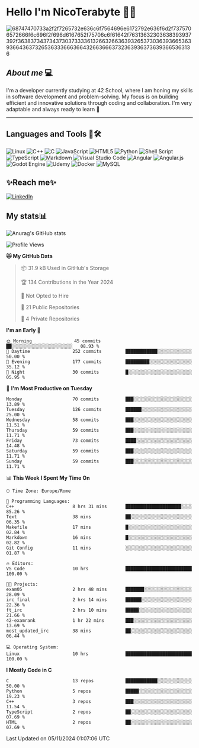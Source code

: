 # Hello I'm NicoTerabyte 🐧🔨

![68747470733a2f2f7265732e636c6f7564696e6172792e636f6d2f7375706572666f6c696f2f696d6167652f75706c6f61642f76313632303638393937392f363837343734373037333361326632663639326537303639366536393664363732653633366636643266366637323639363736393665363136](https://user-images.githubusercontent.com/58959408/232639433-cb0aea21-66f0-4508-a771-85e2089c5a87.gif)



## _About me_ 💻

I'm a developer currently studying at 42 School, where I am honing my skills in software development and problem-solving. My focus is on building efficient and innovative solutions through coding and collaboration. I'm very adaptable and always ready to learn 🚀

---

## **Languages and Tools 🧰🛠️**
![Linux](https://img.shields.io/badge/Linux-FCC624?style=for-the-badge&logo=linux&logoColor=black)
![C++](https://img.shields.io/badge/c++-%2300599C.svg?style=for-the-badge&logo=c%2B%2B&logoColor=white)
![C](https://img.shields.io/badge/c-%2300599C.svg?style=for-the-badge&logo=c&logoColor=white)
![JavaScript](https://img.shields.io/badge/javascript-%23323330.svg?style=for-the-badge&logo=javascript&logoColor=%23F7DF1E)
![HTML5](https://img.shields.io/badge/html5-%23E34F26.svg?style=for-the-badge&logo=html5&logoColor=white)
![Python](https://img.shields.io/badge/python-3670A0?style=for-the-badge&logo=python&logoColor=ffdd54)
![Shell Script](https://img.shields.io/badge/shell_script-%23121011.svg?style=for-the-badge&logo=gnu-bash&logoColor=white)
![TypeScript](https://img.shields.io/badge/typescript-%23007ACC.svg?style=for-the-badge&logo=typescript&logoColor=white)
![Markdown](https://img.shields.io/badge/markdown-%23000000.svg?style=for-the-badge&logo=markdown&logoColor=white)
![Visual Studio Code](https://img.shields.io/badge/Visual%20Studio%20Code-0078d7.svg?style=for-the-badge&logo=visual-studio-code&logoColor=white)
![Angular](https://img.shields.io/badge/angular-%23DD0031.svg?style=for-the-badge&logo=angular&logoColor=white)
![Angular.js](https://img.shields.io/badge/angular.js-%23E23237.svg?style=for-the-badge&logo=angularjs&logoColor=white)
![Godot Engine](https://img.shields.io/badge/GODOT-%23FFFFFF.svg?style=for-the-badge&logo=godot-engine)
![Udemy](https://img.shields.io/badge/Udemy-A435F0?style=for-the-badge&logo=Udemy&logoColor=white)
![Docker](https://img.shields.io/badge/docker-%230db7ed.svg?style=for-the-badge&logo=docker&logoColor=white)
![MySQL](https://img.shields.io/badge/mysql-4479A1.svg?style=for-the-badge&logo=mysql&logoColor=white)


## ✨Reach me✨
[![LinkedIn](https://img.shields.io/badge/linkedin-%230077B5.svg?style=for-the-badge&logo=linkedin&logoColor=white)](https://www.linkedin.com/in/lorenzo-nicotera/)


## My stats📊
![Anurag's GitHub stats](https://github-readme-stats.vercel.app/api?username=nicoterabyte&theme=radical&show_icons=true)

<!--START_SECTION:waka-->
![Profile Views](http://img.shields.io/badge/Profile%20Views-41-blue)

**🐱 My GitHub Data** 

> 📦 31.9 kB Used in GitHub's Storage 
 > 
> 🏆 134 Contributions in the Year 2024
 > 
> 🚫 Not Opted to Hire
 > 
> 📜 21 Public Repositories 
 > 
> 🔑 4 Private Repositories 
 > 
**I'm an Early 🐤** 

```text
🌞 Morning                45 commits          ██░░░░░░░░░░░░░░░░░░░░░░░   08.93 % 
🌆 Daytime                252 commits         ████████████░░░░░░░░░░░░░   50.00 % 
🌃 Evening                177 commits         █████████░░░░░░░░░░░░░░░░   35.12 % 
🌙 Night                  30 commits          █░░░░░░░░░░░░░░░░░░░░░░░░   05.95 % 
```
📅 **I'm Most Productive on Tuesday** 

```text
Monday                   70 commits          ███░░░░░░░░░░░░░░░░░░░░░░   13.89 % 
Tuesday                  126 commits         ██████░░░░░░░░░░░░░░░░░░░   25.00 % 
Wednesday                58 commits          ███░░░░░░░░░░░░░░░░░░░░░░   11.51 % 
Thursday                 59 commits          ███░░░░░░░░░░░░░░░░░░░░░░   11.71 % 
Friday                   73 commits          ████░░░░░░░░░░░░░░░░░░░░░   14.48 % 
Saturday                 59 commits          ███░░░░░░░░░░░░░░░░░░░░░░   11.71 % 
Sunday                   59 commits          ███░░░░░░░░░░░░░░░░░░░░░░   11.71 % 
```


📊 **This Week I Spent My Time On** 

```text
🕑︎ Time Zone: Europe/Rome

💬 Programming Languages: 
C++                      8 hrs 31 mins       █████████████████████░░░░   85.26 % 
Text                     38 mins             ██░░░░░░░░░░░░░░░░░░░░░░░   06.35 % 
Makefile                 17 mins             █░░░░░░░░░░░░░░░░░░░░░░░░   02.84 % 
Markdown                 16 mins             █░░░░░░░░░░░░░░░░░░░░░░░░   02.82 % 
Git Config               11 mins             ░░░░░░░░░░░░░░░░░░░░░░░░░   01.87 % 

🔥 Editors: 
VS Code                  10 hrs              █████████████████████████   100.00 % 

🐱‍💻 Projects: 
exam05                   2 hrs 48 mins       ███████░░░░░░░░░░░░░░░░░░   28.09 % 
irc_final                2 hrs 14 mins       ██████░░░░░░░░░░░░░░░░░░░   22.36 % 
ft_irc                   2 hrs 10 mins       █████░░░░░░░░░░░░░░░░░░░░   21.66 % 
42-examrank              1 hr 22 mins        ███░░░░░░░░░░░░░░░░░░░░░░   13.69 % 
most_updated_irc         38 mins             ██░░░░░░░░░░░░░░░░░░░░░░░   06.44 % 

💻 Operating System: 
Linux                    10 hrs              █████████████████████████   100.00 % 
```

**I Mostly Code in C** 

```text
C                        13 repos            ████████████░░░░░░░░░░░░░   50.00 % 
Python                   5 repos             █████░░░░░░░░░░░░░░░░░░░░   19.23 % 
C++                      3 repos             ███░░░░░░░░░░░░░░░░░░░░░░   11.54 % 
TypeScript               2 repos             ██░░░░░░░░░░░░░░░░░░░░░░░   07.69 % 
HTML                     2 repos             ██░░░░░░░░░░░░░░░░░░░░░░░   07.69 % 
```




 Last Updated on 05/11/2024 01:07:06 UTC
<!--END_SECTION:waka-->
